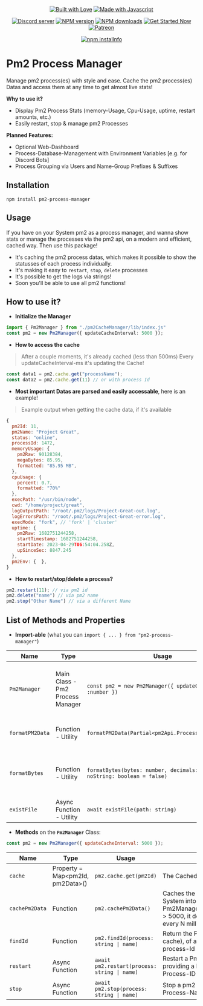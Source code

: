 <div align="center">
  <p> 
    <a href="https://discord.gg/FQGXbypRf8" title="Join our Discord Server"><img alt="Built with Love" src="https://forthebadge.com/images/badges/built-with-love.svg"></a>
    <a href="https://discord.gg/FQGXbypRf8" title="Join our Discord Server"><img alt="Made with Javascript" src="https://forthebadge.com/images/badges/made-with-javascript.svg"></a>
  </p>
  <p>
    <a href="https://discord.gg/FQGXbypRf8"><img src="https://discord.com/api/guilds/773668217163218944/embed.png" alt="Discord server"/></a>
    <a href="https://www.npmjs.com/package/pm2-process-manager"><img src="https://img.shields.io/npm/v/pm2-process-manager.svg?maxAge=3600" alt="NPM version" /></a>
    <a href="https://www.npmjs.com/package/pm2-process-manager"><img src="https://img.shields.io/npm/dt/pm2-process-manager.svg?maxAge=3600" alt="NPM downloads" /></a>
    <a href="https://discord.gg/FQGXbypRf8"><img src="https://maintained.cc/SDBagel/Maintained/2?" alt="Get Started Now"></a>
    <a href="https://www.patreon.com/MilratoDevelopment?fan_landing=true"><img src="https://img.shields.io/badge/donate-patreon-F96854.svg" alt="Patreon" /></a>
  </p>
  <p>
    <a href="https://nodei.co/npm/pm2-process-manager/"><img src="https://nodei.co/npm/pm2-process-manager.png?downloads=true&stars=true" alt="npm installnfo" /></a>
  </p>
</div>

# Pm2 Process Manager
Manage pm2 process(es) with style and ease. Cache the pm2 process(es) Datas and access them at any time to get almost live stats!

**Why to use it?**
- Display Pm2 Process Stats (memory-Usage, Cpu-Usage, uptime, restart amounts, etc.)
- Easily restart, stop & manage pm2 Processes

**Planned Features:** 
- Optional Web-Dashboard
- Process-Database-Management with Environment Variables [e.g. for Discord Bots]
- Process Grouping via Users and Name-Group Prefixes & Suffixes

## Installation

```
npm install pm2-process-manager
```

## Usage

If you have on your System pm2 as a process manager, and wanna show stats or manage the processes via the pm2 api, on a modern and efficient, cached way. Then use this package!
- It's caching the pm2 process datas, which makes it possible to show the statusses of each process individually.
- It's making it easy to `restart`, `stop`, `delete` processes
- It's possible to get the logs via strings!
- Soon you'll be able to use all pm2 functions!

## How to use it?

- **Initialize the Manager**

```ts
import { Pm2Manager } from "./pm2CacheManager/lib/index.js"
const pm2 = new Pm2Manager({ updateCacheInterval: 5000 });
```

- **How to access the cache**

> After a couple moments, it's already cached (less than 500ms)
> Every updateCacheInterval-ms it's updating the Cache!

```ts
const data1 = pm2.cache.get("processName");
const data2 = pm2.cache.get(11) // or with process Id
```

- **Most important Datas are __parsed__ and __easily accessable__**, here is an example! 

> Example output when getting the cache data, if it's available 
```js
{
  pm2Id: 11,
  pm2Name: "Project Great",
  status: "online",
  processId: 1472,
  memoryUsage: {
    pm2Raw: 90128384,
    megaBytes: 85.95,
    formatted: "85.95 MB",
  },
  cpuUsage: {
    percent: 0.7,
    formatted: "70%"
  },
  execPath: "/usr/bin/node", 
  cwd: "/home/project/great", 
  logOutputPath: "/root/.pm2/logs/Project-Great-out.log",
  logErrorsPath: "/root/.pm2/logs/Project-Great-error.log",
  execMode: "fork", // 'fork' | 'cluster'
  uptime: {
    pm2Raw: 1682751244258,
    startTimestamp: 1682751244258,
    startDate: 2023-04-29T06:54:04.258Z,
    upSinceSec: 8847.245
  },
  pm2Env: {  },
}
```

- **How to restart/stop/delete a process?**

```ts
pm2.restart(11); // via pm2 id
pm2.delete("name") // via pm2 name
pm2.stop("Other Name") // via a different Name
```

## List of Methods and Properties

- **Import-able** (what you can `import { ... } from "pm2-process-manager"`)

| Name            | Type                             | Usage                                                                             | Description                                                 |
|-----------------|----------------------------------|-----------------------------------------------------------------------------------|-------------------------------------------------------------|
| `Pm2Manager`    | Main Class - Pm2 Process Manager | ```const pm2 = new Pm2Manager({ updateCacheInterval :number })```                 | Pm2 Process Manager, to cache pm2 system data and much more |
| `formatPM2Data` | Function - Utility               | ```formatPM2Data(Partial<pm2Api.ProcessDescription>)```                           | Format pm2Api.list() process-data                           |
| `formatBytes`   | Function - Utility               | ```formatBytes(bytes: number, decimals: number = ", noString: boolean = false)``` | Format Bytes to KB, MB, GB (with or without string)         |
| `existFile`     | Async Function - Utility         | ```await existFile(path: string)```                                               | Check if a Path actually exists                             |

- **Methods** on the **`Pm2Manager`** Class:

```js
const pm2 = new Pm2Manager({ updateCacheInterval: 5000 });
```

| Name           | Type                             | Usage                                            | Description                                                                                                                                            |
|----------------|----------------------------------|--------------------------------------------------|--------------------------------------------------------------------------------------------------------------------------------------------------------|
| `cache`        | Property = Map<pm2Id, pm2Data>() | ```pm2.cache.get(pm2Id)```                       | The Cached Pm2 Process Data                                                                                                                            |
| `cachePm2Data` | Function                         | ```pm2.cachePm2Data()```                         | Caches the Pm2 Data of the System into `pm2.cache` **Note:** If Pm2Manager#updateCacheInterval > 5000, it does this automatically every N milliseconds |
| `findId`       | Function                         | ```pm2.findId(process: string \| name)```        | Return the Pm2 ID (from the cache), of a given Process-name / process-Id                                                                               |
| `restart`      | Async Function                   | ```await pm2.restart(process: string \| name)``` | Restart a Pm2 Process, by providing a Process-Name / Process-ID                                                                                        |
| `stop`         | Async Function                   | ```await pm2.stop(process: string \| name)```    | Stop a pm2 Process, by providing a Process-Name / Process-ID P                                                                                                                                           |
